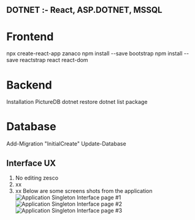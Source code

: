 ## DOTNET :- React, ASP.DOTNET, MSSQL

# Frontend

npx create-react-app zanaco
npm install --save bootstrap
npm install --save reactstrap react react-dom

# Backend

Installation PictureDB
dotnet restore
dotnet list package


# Database

Add-Migration "InitialCreate"
Update-Database

## Interface UX
1. No editing zesco
2. xx
3. xx
 Below are some screens shots from the application
![ Application Singleton Interface page #1 ](https://github.com/LINOSNCHENA/DOTNET-Exercies/blob/master/UXVIEW/page1.png)
![ Application Singleton Interface page #2 ](https://github.com/LINOSNCHENA/DOTNET-Exercies/blob/master/UXVIEW/page2.png)
![ Application Singleton Interface page #3 ](https://github.com/LINOSNCHENA/DOTNET-Exercies/blob/master/UXVIEW/page3.png)